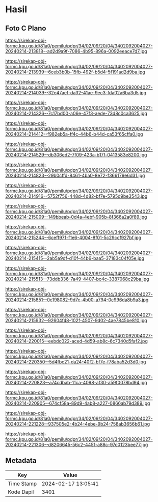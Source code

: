 # Hasil

## Foto C Plano

https://sirekap-obj-formc.kpu.go.id/81a0/pemilu/pdpr/34/02/09/20/04/3402092004027-20240214-213818--ad2d9a9f-7086-4b95-896a-0092eeace7d7.jpg

https://sirekap-obj-formc.kpu.go.id/81a0/pemilu/pdpr/34/02/09/20/04/3402092004027-20240214-213939--6ceb3b0b-15fb-492f-b5d4-5f191ad2d9ba.jpg

https://sirekap-obj-formc.kpu.go.id/81a0/pemilu/pdpr/34/02/09/20/04/3402092004027-20240214-214039--32e47aef-da32-41ae-9ec3-fda02a6ba3d5.jpg

https://sirekap-obj-formc.kpu.go.id/81a0/pemilu/pdpr/34/02/09/20/04/3402092004027-20240214-214326--7c17bd00-a06e-47f3-aede-73d8c0ca3625.jpg

https://sirekap-obj-formc.kpu.go.id/81a0/pemilu/pdpr/34/02/09/20/04/3402092004027-20240214-214412--f982eb5a-ff4c-44b6-b44d-ca53f65cffa0.jpg

https://sirekap-obj-formc.kpu.go.id/81a0/pemilu/pdpr/34/02/09/20/04/3402092004027-20240214-214529--db306ed2-7f09-423a-b17f-0413583e8200.jpg

https://sirekap-obj-formc.kpu.go.id/81a0/pemilu/pdpr/34/02/09/20/04/3402092004027-20240214-214823--29b0cffd-8461-4ba0-8e72-f366179e6d31.jpg

https://sirekap-obj-formc.kpu.go.id/81a0/pemilu/pdpr/34/02/09/20/04/3402092004027-20240214-214916--5752f756-448d-4d82-bf7e-5795d9be3543.jpg

https://sirekap-obj-formc.kpu.go.id/81a0/pemilu/pdpr/34/02/09/20/04/3402092004027-20240214-215009--149bbeab-0d4a-4ebf-905b-8f366a2a0f89.jpg

https://sirekap-obj-formc.kpu.go.id/81a0/pemilu/pdpr/34/02/09/20/04/3402092004027-20240214-215244--6ceff971-f1e6-4004-8f01-5c29ccf927bf.jpg

https://sirekap-obj-formc.kpu.go.id/81a0/pemilu/pdpr/34/02/09/20/04/3402092004027-20240214-215415--2ab5a9df-d10f-44b6-baa5-37183c04f05e.jpg

https://sirekap-obj-formc.kpu.go.id/81a0/pemilu/pdpr/34/02/09/20/04/3402092004027-20240214-215513--73ddb336-7a49-4407-bc4c-3387068c29ba.jpg

https://sirekap-obj-formc.kpu.go.id/81a0/pemilu/pdpr/34/02/09/20/04/3402092004027-20240214-215851--0c198082-9d7c-4b00-a794-0c996da8b9a3.jpg

https://sirekap-obj-formc.kpu.go.id/81a0/pemilu/pdpr/34/02/09/20/04/3402092004027-20240214-215932--92604f48-102f-4507-9d02-4ae7845be810.jpg

https://sirekap-obj-formc.kpu.go.id/81a0/pemilu/pdpr/34/02/09/20/04/3402092004027-20240214-220015--eebdc022-aced-4d59-ab8c-6c7340d5faf2.jpg

https://sirekap-obj-formc.kpu.go.id/81a0/pemilu/pdpr/34/02/09/20/04/3402092004027-20240214-220350--5d4fbc21-da24-40f2-bf7e-f78aba52d3d0.jpg

https://sirekap-obj-formc.kpu.go.id/81a0/pemilu/pdpr/34/02/09/20/04/3402092004027-20240214-220823--a74cdbab-11ca-4098-af30-a59f0078bd94.jpg

https://sirekap-obj-formc.kpu.go.id/81a0/pemilu/pdpr/34/02/09/20/04/3402092004027-20240214-220905--674cf58a-89d9-4ab8-a227-0866ab79d389.jpg

https://sirekap-obj-formc.kpu.go.id/81a0/pemilu/pdpr/34/02/09/20/04/3402092004027-20240214-221228--937505e2-4b24-4ebe-9b24-758ab3656b61.jpg

https://sirekap-obj-formc.kpu.go.id/81a0/pemilu/pdpr/34/02/09/20/04/3402092004027-20240214-221306--d8206645-56c2-4451-a88c-97c0123bee77.jpg


## Metadata

| Key        | Value               |
| ---------- | ------------------- |
| Time Stamp | 2024-02-17 13:05:41 |
| Kode Dapil | 3401                |




